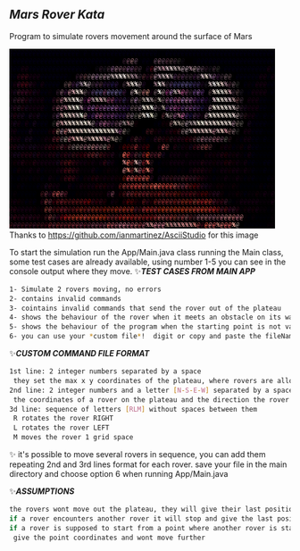 ## _Mars Rover Kata_
Program to simulate rovers movement around the surface of Mars

![](assets/walle.gif) Thanks to https://github.com/ianmartinez/AsciiStudio for this image 


To start the simulation run the App/Main.java class running the Main class, some test cases are already available,
using number 1-5  you can see in the console output where they move.
✨***TEST CASES FROM MAIN APP***
```sh
1- Simulate 2 rovers moving, no errors
2- contains invalid commands
3- cointains invalid commands that send the rover out of the plateau
4- shows the behaviour of the rover when it meets an obstacle on its way
5- shows the behaviour of the program when the starting point is not valid
6- you can use your *custom file*!  digit or copy and paste the fileName.txt having the following format:
```
✨***CUSTOM COMMAND FILE FORMAT***
```sh
1st line: 2 integer numbers separated by a space
 they set the max x y coordinates of the plateau, where rovers are allowed to move
2nd line: 2 integer numbers and a letter [N-S-E-W] separated by a space
 the coordinates of a rover on the plateau and the direction the rover is facing
3d line: sequence of letters [RLM] without spaces between them 
 R rotates the rover RIGHT 
 L rotates the rover LEFT
 M moves the rover 1 grid space 
```
✨
it's possible to move several rovers in sequence, you can add them repeating 2nd and 3rd lines format for each rover.
save your file in the main directory and choose option 6 when running App/Main.java

✨***ASSUMPTIONS***
```sh
the rovers wont move out the plateau, they will give their last position and ignore further commands
if a rover encounters another rover it will stop and give the last position and an error message
if a rover is supposed to start from a point where another rover is standing, it will move to a next available point,
 give the point coordinates and wont move further
```
